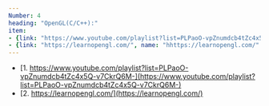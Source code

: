 ```yaml
---
Number: 4
heading: "OpenGL(C/C++):"
item: 
- {link: "https://www.youtube.com/playlist?list=PLPaoO-vpZnumdcb4tZc4x5Q-v7CkrQ6M-", name: "https://www.youtube.com/playlist?list=PLPaoO-vpZnumdcb4tZc4x5Q-v7CkrQ6M-" }
- {link: "https://learnopengl.com/", name: "hhttps://learnopengl.com/" }
---
```


- [1. https://www.youtube.com/playlist?list=PLPaoO-vpZnumdcb4tZc4x5Q-v7CkrQ6M-](https://www.youtube.com/playlist?list=PLPaoO-vpZnumdcb4tZc4x5Q-v7CkrQ6M-)
- [2. https://learnopengl.com/](https://learnopengl.com/)

